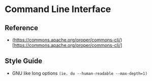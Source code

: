 # Command Line Interface

## Reference

- (https://commons.apache.org/proper/commons-cli/)[https://commons.apache.org/proper/commons-cli/]

## Style Guide

  - GNU like long options `(ie. du --human-readable --max-depth=1)`